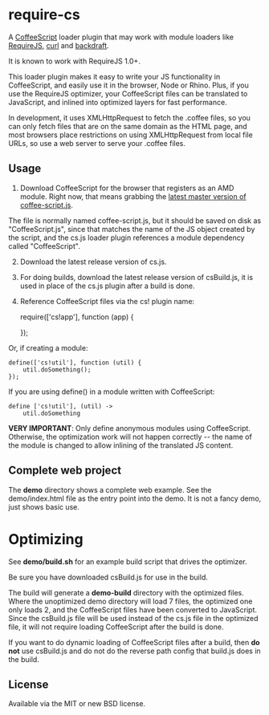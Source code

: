 # require-cs

A [CoffeeScript](http://jashkenas.github.com/coffee-script/) loader plugin
that may work with module loaders like [RequireJS](http://requirejs.org),
[curl](https://github.com/unscriptable/curl) and
[backdraft](http://bdframework.org/bdLoad/docs/bdLoad-tutorial/bdLoad-tutorial.html).

It is known to work with RequireJS 1.0+.

This loader plugin makes it easy to write your JS functionality in CoffeeScript,
and easily use it in the browser, Node or Rhino. Plus, if you use the RequireJS
optimizer, your CoffeeScript files can be translated to JavaScript, and inlined
into optimized layers for fast performance.

In development, it uses XMLHttpRequest to fetch the .coffee files, so you can only
fetch files that are on the same domain as the HTML page, and most browsers place
restrictions on using XMLHttpRequest from local file URLs, so use a web server to
serve your .coffee files.

## Usage

1) Download CoffeeScript for the browser that registers as an AMD module. Right
now, that means grabbing the [latest master version of coffee-script.js](https://raw.github.com/jashkenas/coffee-script/master/extras/coffee-script.js).

The file is normally named coffee-script.js,
but it should be saved on disk as "CoffeeScript.js", since that matches the name
of the JS object created by the script, and the cs.js loader plugin references
a module dependency called "CoffeeScript".

2) Download the latest release version of cs.js.

3) For doing builds, download the latest release version of csBuild.js,
it is used in place of the cs.js plugin after a build is done.

4) Reference CoffeeScript files via the cs! plugin name:

    require(['cs!app'], function (app) {

    });

Or, if creating a module:

    define(['cs!util'], function (util) {
        util.doSomething();
    });

If you are using define() in a module written with CoffeeScript:

    define ['cs!util'], (util) ->
        util.doSomething

**VERY IMPORTANT**: Only define anonymous modules using CoffeeScript. Otherwise,
the optimization work will not happen correctly -- the name of the module is changed
to allow inlining of the translated JS content.

## Complete web project

The **demo** directory shows a complete web example. See the demo/index.html file
as the entry point into the demo. It is not a fancy demo, just shows basic use.

# Optimizing

See **demo/build.sh** for an example build script that drives the optimizer.

Be sure you have downloaded csBuild.js for use in the build.

The build will generate a **demo-build** directory with the optimized files. Where
the unoptimized demo directory will load 7 files, the optimized one only loads 2,
and the CoffeeScript files have been converted to JavaScript. Since the csBuild.js
file will be used instead of the cs.js file in the optimized file, it will not
require loading CoffeeScript after the build is done.

If you want to do dynamic loading of CoffeeScript files after a build, then
**do not** use csBuild.js and do not do the reverse path config that build.js
does in the build.

## License

Available via the MIT or new BSD license.
